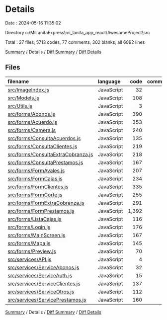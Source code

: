 # Details

Date : 2024-05-16 11:35:02

Directory c:\\MiLanitaExpress\\mi_lanita_app_react\\AwesomeProject\\src

Total : 27 files,  5713 codes, 77 comments, 302 blanks, all 6092 lines

[Summary](results.md) / Details / [Diff Summary](diff.md) / [Diff Details](diff-details.md)

## Files
| filename | language | code | comment | blank | total |
| :--- | :--- | ---: | ---: | ---: | ---: |
| [src/ImageIndex.js](/src/ImageIndex.js) | JavaScript | 32 | 0 | 4 | 36 |
| [src/Models.js](/src/Models.js) | JavaScript | 108 | 0 | 6 | 114 |
| [src/Utils.js](/src/Utils.js) | JavaScript | 3 | 0 | 5 | 8 |
| [src/forms/Abonos.js](/src/forms/Abonos.js) | JavaScript | 390 | 4 | 15 | 409 |
| [src/forms/Acuerdo.js](/src/forms/Acuerdo.js) | JavaScript | 353 | 0 | 7 | 360 |
| [src/forms/Camera.js](/src/forms/Camera.js) | JavaScript | 240 | 1 | 11 | 252 |
| [src/forms/ConsultaAcuerdos.js](/src/forms/ConsultaAcuerdos.js) | JavaScript | 135 | 0 | 5 | 140 |
| [src/forms/ConsultaClientes.js](/src/forms/ConsultaClientes.js) | JavaScript | 219 | 0 | 16 | 235 |
| [src/forms/ConsultaExtraCobranza.js](/src/forms/ConsultaExtraCobranza.js) | JavaScript | 218 | 0 | 15 | 233 |
| [src/forms/ConsultaPrestamos.js](/src/forms/ConsultaPrestamos.js) | JavaScript | 167 | 0 | 14 | 181 |
| [src/forms/FormAvales.js](/src/forms/FormAvales.js) | JavaScript | 207 | 7 | 16 | 230 |
| [src/forms/FormCajas.js](/src/forms/FormCajas.js) | JavaScript | 234 | 0 | 12 | 246 |
| [src/forms/FormClientes.js](/src/forms/FormClientes.js) | JavaScript | 335 | 0 | 15 | 350 |
| [src/forms/FormCorte.js](/src/forms/FormCorte.js) | JavaScript | 255 | 0 | 12 | 267 |
| [src/forms/FormExtraCobranza.js](/src/forms/FormExtraCobranza.js) | JavaScript | 291 | 0 | 7 | 298 |
| [src/forms/FormPrestamos.js](/src/forms/FormPrestamos.js) | JavaScript | 1,392 | 55 | 40 | 1,487 |
| [src/forms/ListaCajas.js](/src/forms/ListaCajas.js) | JavaScript | 116 | 0 | 7 | 123 |
| [src/forms/Login.js](/src/forms/Login.js) | JavaScript | 176 | 0 | 9 | 185 |
| [src/forms/MainScreen.js](/src/forms/MainScreen.js) | JavaScript | 167 | 7 | 11 | 185 |
| [src/forms/Mapa.js](/src/forms/Mapa.js) | JavaScript | 145 | 1 | 13 | 159 |
| [src/forms/Preview.js](/src/forms/Preview.js) | JavaScript | 70 | 0 | 8 | 78 |
| [src/services/API.js](/src/services/API.js) | JavaScript | 4 | 2 | 4 | 10 |
| [src/services/ServiceAbonos.js](/src/services/ServiceAbonos.js) | JavaScript | 32 | 0 | 5 | 37 |
| [src/services/ServiceAuth.js](/src/services/ServiceAuth.js) | JavaScript | 15 | 0 | 4 | 19 |
| [src/services/ServiceClientes.js](/src/services/ServiceClientes.js) | JavaScript | 137 | 0 | 12 | 149 |
| [src/services/ServiceOtros.js](/src/services/ServiceOtros.js) | JavaScript | 112 | 0 | 13 | 125 |
| [src/services/ServicePrestamos.js](/src/services/ServicePrestamos.js) | JavaScript | 160 | 0 | 16 | 176 |

[Summary](results.md) / Details / [Diff Summary](diff.md) / [Diff Details](diff-details.md)